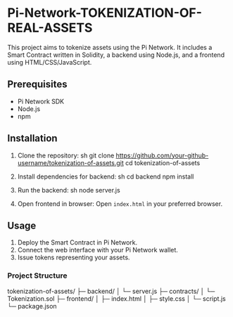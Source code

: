 # Pi-Network-TOKENIZATION-OF-REAL-ASSETS

This project aims to tokenize assets using the Pi Network. It includes a Smart Contract written in Solidity, a backend using Node.js, and a frontend using HTML/CSS/JavaScript.

## Prerequisites
- Pi Network SDK
- Node.js
- npm

## Installation

1. Clone the repository:
    sh
    git clone https://github.com/your-github-username/tokenization-of-assets.git
    cd tokenization-of-assets

2. Install dependencies for backend:
    sh
    cd backend
    npm install

3. Run the backend:
    sh
    node server.js
  
4. Open frontend in browser:
    Open `index.html` in your preferred browser.

## Usage
1. Deploy the Smart Contract in Pi Network.
2. Connect the web interface with your Pi Network wallet.
3. Issue tokens representing your assets.

### Project Structure
tokenization-of-assets/
├─ backend/
│  └─ server.js
├─ contracts/
│  └─ Tokenization.sol
├─ frontend/
│  ├─ index.html
│  ├─ style.css
│  └─ script.js
└─ package.json
